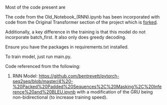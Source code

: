 Most of the code present are 

The code from the Old_Notebook_(RNN).ipynb has been incorporated with code from the Original Transformer section of the project which is [forked](https://github.com/chence08/ChineseNMT).

Additionally, a key difference in the training is that this model do not incorporate batch_first. It also only does greedy decoding.

Ensure you have the packages in requirements.txt installed.

To train model, just run main.py.

Code referenced from the following:
1. RNN Model: https://github.com/bentrevett/pytorch-seq2seq/blob/master/4%20-%20Packed%20Padded%20Sequences%2C%20Masking%2C%20Inference%20and%20BLEU.ipynb with a modification of the GRU being non-bidirectional (to increase training speed).